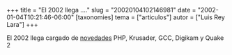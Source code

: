 +++
title = "El 2002 llega ...."
slug = "20020104102146981"
date = "2002-01-04T10:21:46-06:00"
[taxonomies]
tema = ["articulos"]
autor = ["Luis Rey Lara"]
+++

El 2002 llega cargado de
[novedades](http://www.noticias.com/noticias/2002/0201/n0201044.htm) PHP,
Krusader, GCC, Digikam y Quake 2
